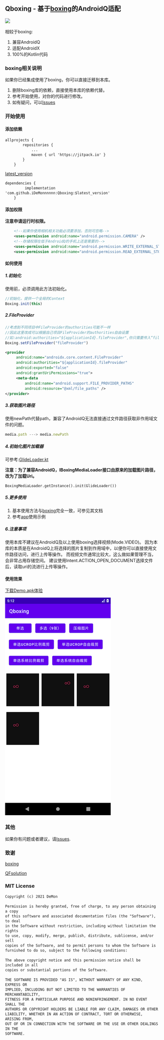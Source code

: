 ## Qboxing - 基于[boxing](https://github.com/bilibili/boxing)的AndroidQ适配

[![](https://jitpack.io/v/iDeMonnnnnn/Qboxing.svg)](https://jitpack.io/#iDeMonnnnnn/Qboxing)

相较于boxing:
1. 兼容AndroidQ
2. 适配AndroidX
3. 100%的Kotlin代码

### boxing相关说明
如果你已经集成使用了boxing，你可以直接迁移到本库。

1. 删除boxing库的依赖，直接使用本库的依赖代替。
2. 参考开始使用，对你的代码进行修改。
3. 如有疑问，可以[Issues](https://github.com/iDeMonnnnnn/QFsolution/issues)


### 开始使用

#### 添加依赖
```
allprojects {
		repositories {
			...
			maven { url 'https://jitpack.io' }
		}
	}
```
[latest_version](https://github.com/iDeMonnnnnn/Qboxing/releases)
```
dependencies {
	     implementation 'com.github.iDeMonnnnnn:Qboxing:$latest_version'
	}
```

#### 添加权限

**注意申请运行时权限。**

```xml
    <!--如果你使用相机相关功能必须要添加，否则可忽略-->
    <uses-permission android:name="android.permission.CAMERA" />
    <!--存储权限在低于AndroidQ的手机上还是需要的-->
    <uses-permission android:name="android.permission.WRITE_EXTERNAL_STORAGE" />
    <uses-permission android:name="android.permission.READ_EXTERNAL_STORAGE" />
```



#### 如何使用

##### 1.初始化
使用前，必须调用此方法初始化。
```js
//初始化，提供一个全局的Context
Boxing.init(this)
```

##### 2.FileProvider

```js
//考虑到不同项目中FileProvider的authorities可能不一样
//因此这里改成可以根据自己项目FileProvider的authorities自由设置
//如:android:authorities="${applicationId}.fileProvider",你只需要传入“fileProvider”即可
Boxing.setFileProvider("fileProvider")
```

```xml
<provider
     android:name="androidx.core.content.FileProvider"
     android:authorities="${applicationId}.fileProvider"
     android:exported="false"
     android:grantUriPermissions="true">
     <meta-data
         android:name="android.support.FILE_PROVIDER_PATHS"
         android:resource="@xml/file_paths" />
</provider>
```

##### 3.获取图片路径

使用newPath代替path，兼容了AndroidQ无法直接通过文件路径获取非作用域文件的问题。

```js
media.path ---> media.newPath
```

##### 4.初始化图片加载器

可参考:[GlideLoader.kt](https://github.com/iDeMonnnnnn/Qboxing/blob/master/app/src/main/java/com/demon/qboxing/GlideLoader.kt)

**注意：为了兼容AndroidQ，IBoxingMediaLoader接口由原来的加载图片路径，改为了加载Uri。**

```
BoxingMediaLoader.getInstance().init(GlideLoader())
```


##### 5.更多使用

1. 基本使用方法与[boxing](https://github.com/bilibili/boxing)完全一致，可参见其文档
2. 参考[app](https://github.com/iDeMonnnnnn/Qboxing/tree/master/app)使用示例

##### 6.注意事项
使用本库不建议在AndroidQ及以上使用boxing选择视频(Mode.VIDEO)。
因为本库的本质是在AndroidQ上将选择的图片复制到作用域中，以便你可以直接使用文件路径访问，进行上传等操作。
而视频文件通常比较大，这么做如果管理不当，会非常占用存储空间。
建议使用Intent.ACTION_OPEN_DOCUMENT选择文件后，读取uri的流进行上传等操作。

#### 使用效果

[下载Demo.apk体验](https://github.com/iDeMonnnnnn/Qboxing/raw/master/Qboxing.apk)

![xxx](https://github.com/iDeMonnnnnn/Qboxing/blob/master/181212.png?raw=true)

### 其他

如果你有问题或者建议，请[Issues](https://github.com/iDeMonnnnnn/QFsolution/issues).

### 致谢
[boxing](https://github.com/bilibili/boxing)

[QFsolution](https://github.com/iDeMonnnnnn/QFsolution)

### MIT License

```
Copyright (c) 2021 DeMon

Permission is hereby granted, free of charge, to any person obtaining a copy
of this software and associated documentation files (the "Software"), to deal
in the Software without restriction, including without limitation the rights
to use, copy, modify, merge, publish, distribute, sublicense, and/or sell
copies of the Software, and to permit persons to whom the Software is
furnished to do so, subject to the following conditions:

The above copyright notice and this permission notice shall be included in all
copies or substantial portions of the Software.

THE SOFTWARE IS PROVIDED "AS IS", WITHOUT WARRANTY OF ANY KIND, EXPRESS OR
IMPLIED, INCLUDING BUT NOT LIMITED TO THE WARRANTIES OF MERCHANTABILITY,
FITNESS FOR A PARTICULAR PURPOSE AND NONINFRINGEMENT. IN NO EVENT SHALL THE
AUTHORS OR COPYRIGHT HOLDERS BE LIABLE FOR ANY CLAIM, DAMAGES OR OTHER
LIABILITY, WHETHER IN AN ACTION OF CONTRACT, TORT OR OTHERWISE, ARISING FROM,
OUT OF OR IN CONNECTION WITH THE SOFTWARE OR THE USE OR OTHER DEALINGS IN THE
SOFTWARE.
```